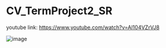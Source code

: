 # CV_TermProject2_SR

youtube link: https://www.youtube.com/watch?v=Al104VZrVJ8

![image](https://user-images.githubusercontent.com/67676549/146758994-e3881d73-708c-43d9-81f1-4a9b45fd6b66.png)
